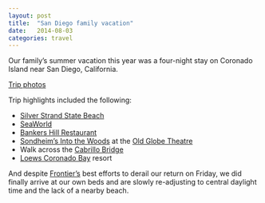 ```yaml
---
layout: post
title:  "San Diego family vacation"
date:   2014-08-03
categories: travel
---
```


Our family’s summer vacation this year was a four-night stay on Coronado Island near San Diego, California.  

[Trip photos][8]

Trip highlights included the following:

* [Silver Strand State Beach][1]
* [SeaWorld][2]
* [Bankers Hill Restaurant][3]
* [Sondheim’s Into the Woods][4] at the [Old Globe Theatre][5]
* Walk across the [Cabrillo Bridge][6]
* [Loews Coronado Bay][7] resort

And despite [Frontier’s][9] best efforts to derail our return on Friday, we did finally arrive at our own beds and are slowly re-adjusting to central daylight time and the lack of a nearby beach.

[1]: http://www.parks.ca.gov/?page_id=654
[2]: http://seaworldparks.com/en/seaworld-sandiego/
[3]: http://www.bankershillsd.com/
[4]: http://en.wikipedia.org/wiki/Into_the_Woods
[5]: http://www.theoldglobe.org/
[6]: http://en.wikipedia.org/wiki/Cabrillo_Bridge
[7]: http://www.loewshotels.com/en/Coronado-Bay-Resort
[8]: http://photos.brull.me/Travel/2014-San-Diego-vacation
[9]: http://flyfrontier.com